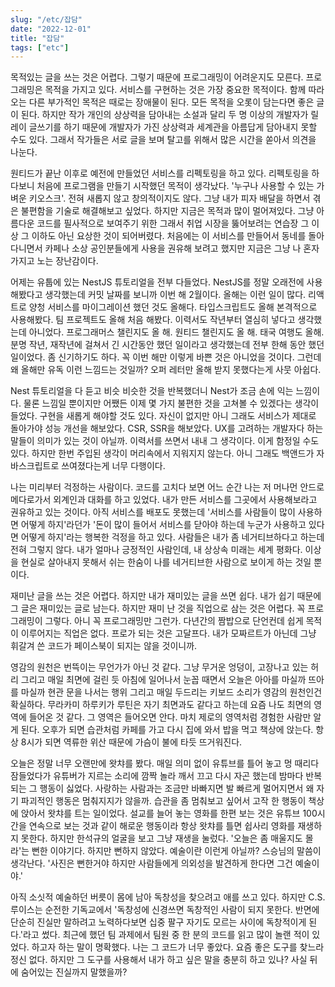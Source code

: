 ```yaml
---
slug: "/etc/잡담"
date: "2022-12-01"
title: "잡담"
tags: ["etc"]
---
```


목적있는 글을 쓰는 것은 어렵다. 그렇기 때문에 프로그래밍이 어려운지도 모른다. 프로그래밍은 목적을 가지고 있다. 서비스를 구현하는 것은 가장 중요한 목적이다. 함께 따라오는 다른 부가적인 목적은 때로는 장애물이 된다. 모든 목적을 오롯이 담는다면 좋은 글이 된다. 하지만 작가 개인의 상상력을 담아내는 소설과 달리 두 명 이상의 개발자가 릴레이 글쓰기를 하기 때문에 개발자가 가진 상상력과 세계관을 아름답게 담아내지 못할 수도 있다. 그래서 작가들은 서로 글을 보며 탈고를 위해서 많은 시간을 쏟아서 의견을 나눈다.

원티드가 끝난 이후로 예전에 만들었던 서비스를 리펙토링을 하고 있다. 리펙토링을 하다보니 처음에 프로그램을 만들기 시작했던 목적이 생각났다. '누구나 사용할 수 있는 가벼운 키오스크'. 전혀 새롭지 않고 창의적이지도 않다. 그냥 내가 피자 배달을 하면서 겪은 불편함을 기술로 해결해보고 싶었다. 하지만 지금은 목적과 많이 멀어져있다. 그냥 아름다운 코드를 필사적으로 보여주기 위한 그래서 취업 시장을 뚫어보려는 연습장 그 이상 그 이하도 아닌 요상한 것이 되어버렸다. 처음에는 이 서비스를 만들어서 동네를 돌아다니면서 카페나 소상 공인분들에게 사용을 권유해 보려고 했지만 지금은 그냥 나 혼자 가지고 노는 장난감이다.

어제는 유툽에 있는 NestJS 튜토리얼을 전부 다들었다. NestJS를 정말 오래전에 사용해봤다고 생각했는데 커밋 날짜를 보니까 이번 해 2월이다. 올해는 이런 일이 많다. 리액트로 양청 서비스를 마이그레이션 했던 것도 올해다. 타입스크립트도 올해 본격적으로 사용해봤다. 팀 프로젝트도 올해 처음 해봤다. 이력서도 작년부터 열심히 넣다고 생각했는데 아니었다. 프로그래머스 챌린지도 올 해. 원티드 챌린지도 올 해. 태국 여행도 올해. 분명 작년, 재작년에 걸쳐서 긴 시간동안 했던 일이라고 생각했는데 전부 한해 동안 했던 일이었다. 좀 신기하기도 하다. 꼭 이번 해만 이렇게 바쁜 것은 아니었을 것이다. 그런데 왜 올해만 유독 이런 느낌드는 것일까? 오퍼 레터만 올해 받지 못했다는게 사뭇 아쉽다.

Nest 튜토리얼을 다 듣고 비슷 비슷한 것을 반복했더니 Nest가 조금 손에 익는 느낌이다. 물론 느낌일 뿐이지만 어쨌든 이제 몇 가지 불편한 것을 고쳐볼 수 있겠다는 생각이 들었다. 구현을 새롭게 해야할 것도 있다. 자신이 없지만 아니 그래도 서비스가 제대로 돌아가야 성능 개선을 해보았다. CSR, SSR을 해보았다. UX를 고려하는 개발자다 하는 말들이 의미가 있는 것이 아닐까. 이력서를 쓰면서 내내 그 생각이다. 이게 함정일 수도 있다. 하지만 한번 주입된 생각이 머리속에서 지워지지 않는다. 아니 그래도 백앤드가 자바스크립트로 쓰여졌다는게 너무 다행이다.

나는 미리부터 걱정하는 사람이다. 코드를 고치다 보면 어느 순간 나는 저 머나먼 안드로메다로가서 외계인과 대화를 하고 있었다. 내가 만든 서비스를 그곳에서 사용해보라고 권유하고 있는 것이다. 아직 서비스를 배포도 못했는데 '서비스를 사람들이 많이 사용하면 어떻게 하지'라던가 '돈이 많이 들어서 서비스를 닫아야 하는데 누군가 사용하고 있다면 어떻게 하지'라는 행복한 걱정을 하고 있다. 사람들은 내가 좀 네거티브하다고 하는데 전혀 그렇지 않다. 내가 얼마나 긍정적인 사람인데, 내 상상속 미래는 세계 평화다. 이상을 현실로 살아내지 못해서 쉬는 한숨이 나를 네거티브한 사람으로 보이게 하는 것일 뿐이다.

재미난 글을 쓰는 것은 어렵다. 하지만 내가 재미있는 글을 쓰면 쉽다. 내가 쉽기 때문에 그 글은 재미있는 글로 남는다. 하지만 재미 난 것을 직업으로 삼는 것은 어렵다. 꼭 프로그래밍이 그렇다. 아니 꼭 프로그래밍만 그런가. 다년간의 짬밥으로 단언컨데 쉽게 목적이 이루어지는 직업은 없다. 프로가 되는 것은 고달프다. 내가 모짜르트가 아닌데 그냥 휘갈겨 쓴 코드가 페이스북이 되지는 않을 것이니까.

영감의 원천은 번뜩이는 무언가가 아닌 것 같다. 그냥 무거운 엉덩이, 고장나고 있는 허리 그리고 매일 최면에 걸린 듯 아침에 일어나서 눈꼽 때면서 오늘은 아아를 마실까 뜨아를 마실까 현관 문을 나서는 행위 그리고 매일 두드리는 키보드 소리가 영감의 원천인건 확실하다. 무라카미 하루키가 루틴은 자기 최면과도 같다고 하는데 요즘 나도 최면의 영역에 들어온 것 같다. 그 영역은 들어오면 안다. 마치 제로의 영역처럼 경험한 사람만 알게 된다. 오후가 되면 습관처럼 카페를 가고 다시 집에 와서 밥을 먹고 책상에 앉는다. 항상 8시가 되면 역류한 위산 때문에 가슴이 불에 타듯 뜨거워진다.

오늘은 정말 너무 오랜만에 왓챠를 봤다. 매일 의미 없이 유튜브를 틀어 놓고 멍 때리다 잠들었다가 유튜버가 지르는 소리에 깜짝 놀라 깨서 끄고 다시 자곤 했는데 밤마다 반복되는 그 행동이 싫었다. 사랑하는 사람과는 조금만 바빠지면 발 빠르게 멀어지면서 왜 자기 파괴적인 행동은 멈춰지지가 않을까. 습관을 좀 멈춰보고 싶어서 고작 한 행동이 책상에 앉아서 왓챠를 트는 일이었다. 설교를 늘어 놓는 영화를 한편 보는 것은 유튜브 100시간을 연속으로 보는 것과 같이 해로운 행동이라 항상 왓챠를 틀면 쉽사리 영화를 재생하지 못한다. 하지만 한석규의 얼굴을 보고 그냥 재생을 눌렀다. '오늘은 좀 매울지도 몰라'는 뻔한 이야기다. 하지만 뻔하지 않았다. 예술이란 이런게 아닐까? 스승님의 말씀이 생각난다. '사진은 뻔한거야 하지만 사람들에게 의외성을 발견하게 한다면 그건 예술이야.'

아직 소싯적 예술하던 버릇이 몸에 남아 독창성을 찾으려고 애를 쓰고 있다. 하지만 C.S. 루이스는 순전한 기독교에서 '독창성에 신경쓰면 독창적인 사람이 되지 못한다. 반면에 단순히 진실만 말하려고 노력하다보면 십중 팔구 자기도 모르는 사이에 독창적이게 된다.'라고 썼다. 최근에 했던 팀 과제에서 팀원 중 한 분의 코드를 읽고 많이 놀랜 적이 있었다. 하고자 하는 말이 명확했다. 나는 그 코드가 너무 좋았다. 요즘 좋은 도구를 찾느라 정신 없다. 하지만 그 도구를 사용해서 내가 하고 싶은 말을 충분히 하고 있나? 사실 뒤에 숨어있는 진실까지 말했을까?
